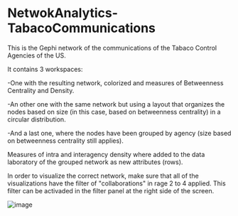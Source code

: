 # NetwokAnalytics-TabacoCommunications

This is the Gephi network of the communications of the Tabaco Control Agencies of the US.

It contains 3 workspaces: 

-One with the resulting network, colorized and measures of Betweenness Centrality and Density.

-An other one with the same network but using a layout that organizes the nodes based on size (in this case, based on betweenness centrality) in a circular distribution.

-And a last one, where the nodes have been grouped by agency (size based on betweenness centrality still applies).



Measures of intra and interagency density where added to the data laboratory of the grouped network as new attributes (rows).

In order to visualize the correct network, make sure that all of the visualizations have the filter of "collaborations" in rage 2 to 4 applied. This filter can be activaded in the filter panel at the right side of the screen.

![image](https://github.com/sarodriguezcam/NetwokAnalytics-TabacoComunications/assets/93882805/88de68bc-7066-4dbd-a676-768176131c38)
